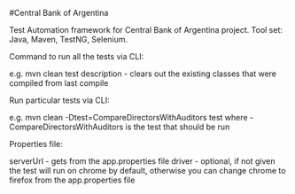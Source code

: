 #Central Bank of Argentina

Test Automation framework for Central Bank of Argentina  project. Tool set: Java, Maven, TestNG, Selenium.


Command to run all the tests via CLI:

e.g. mvn clean test
description - clears out the existing classes that were compiled from last compile


Run particular tests via CLI:

e.g. mvn clean -Dtest=CompareDirectorsWithAuditors test
where - CompareDirectorsWithAuditors is the test that should be run


Properties file:

serverUrl - gets from the app.properties file
driver - optional, if not given the test will run on chrome by default, otherwise you can change chrome to firefox from the app.properties file